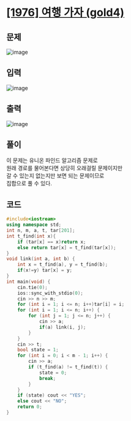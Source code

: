 # [[1976] 여행 가자 (gold4)](https://www.acmicpc.net/problem/1976)
## 문제
![image](https://github.com/daehan-86/baekjoon_study_with_cpp/assets/78295295/4a5c3c10-73ab-4443-b14c-9576669c21ef)

## 입력
![image](https://github.com/daehan-86/baekjoon_study_with_cpp/assets/78295295/797fbdfc-b397-4d56-934a-4cb311792394)

## 출력
![image](https://github.com/daehan-86/baekjoon_study_with_cpp/assets/78295295/ee729da3-68c3-4387-95aa-de8199713077)

## 풀이
이 문제는 유니온 파인드 알고리즘 문제로  
원래 경로를 물어본다면 상당히 오래걸릴 문제이지만  
갈 수 있는지 없는지만 보면 되는 문제이므로  
집합으로 풀 수 있다.  

## 코드
```cpp
#include<iostream>
using namespace std;
int n, m, a, t, tar[201];
int t_find(int x){
	if (tar[x] == x)return x;
	else return tar[x] = t_find(tar[x]);
}
void link(int a, int b) {
	int x = t_find(a), y = t_find(b);
	if(x!=y) tar[x] = y;
}
int main(void) {
	cin.tie(0);
	ios::sync_with_stdio(0);
	cin >> n >> m;
	for (int i = 1; i <= n; i++)tar[i] = i;
	for (int i = 1; i <= n; i++) {
		for (int j = 1; j <= n; j++) {
			cin >> a;
			if(a) link(i, j);
		}
	}
	cin >> t;
	bool state = 1;
	for (int i = 0; i < m - 1; i++) {
		cin >> a;
		if (t_find(a) != t_find(t)) {
			state = 0;
			break;
		}
	}
	if (state) cout << "YES";
	else cout << "NO";
	return 0;
}
```
